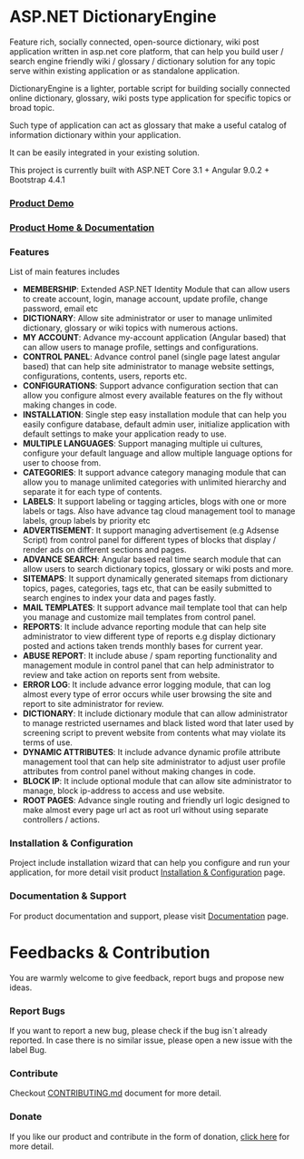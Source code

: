 # ASP.NET DictionaryEngine
Feature rich, socially connected, open-source dictionary, wiki post application written in asp.net core platform, that can help you build user / search engine friendly wiki / glossary / dictionary solution for any topic serve within existing application or as standalone application.

DictionaryEngine is a lighter, portable script for building socially connected online dictionary, glossary, wiki posts type application for specific topics or broad topic.

Such type of application can act as glossary that make a useful catalog of information dictionary within your application.

It can be easily integrated in your existing solution.

This project is currently built with ASP.NET Core 3.1 + Angular 9.0.2 + Bootstrap 4.4.1

### [Product Demo](http://dictionaryengine.aspnetprojects.com/ "Product Demo")

### [Product Home & Documentation](https://www.mediasoftpro.com/documentation/dictionaryengine "Product Home & Documentation")

### Features

List of main features includes
- **MEMBERSHIP**: Extended ASP.NET Identity Module that can allow users to create account, login, manage account, update profile, change password, email etc
- **DICTIONARY**: Allow site administrator or user to manage unlimited dictionary, glossary or wiki topics with numerous actions.
- **MY ACCOUNT**: Advance my-account application (Angular based) that can allow users to manage profile, settings and configurations.
- **CONTROL PANEL**: Advance control panel (single page latest angular based) that can help site administrator to manage website settings, configurations, contents, users, reports etc.
- **CONFIGURATIONS**: Support advance configuration section that can allow you configure almost every available features on the fly without making changes in code.
- **INSTALLATION**: Single step easy installation module that can help you easily configure database, default admin user, initialize application with default settings to make your application ready to use.
- **MULTIPLE LANGUAGES**: Support managing multiple ui cultures, configure your default language and allow multiple language options for user to choose from.
- **CATEGORIES**: It support advance category managing module that can allow you to manage unlimited categories with unlimited hierarchy and separate it for each type of contents.
- **LABELS**: It support labeling or tagging articles, blogs with one or more labels or tags. Also have advance tag cloud management tool to manage labels, group labels by priority etc
- **ADVERTISEMENT**: It support managing advertisement (e.g Adsense Script) from control panel for different types of blocks that display / render ads on different sections and pages.
- **ADVANCE SEARCH**: Angular based real time search module that can allow users to search dictionary topics, glossary or wiki posts and more.
- **SITEMAPS**: It support dynamically generated sitemaps from dictionary topics, pages, categories, tags etc, that can be easily submitted to search engines to index your data and pages fastly.
- **MAIL TEMPLATES**: It support advance mail template tool that can help you manage and customize mail templates from control panel.
- **REPORTS**: It include advance reporting module that can help site administrator to view different type of reports e.g display dictionary posted and actions taken trends monthly bases for current year.
- **ABUSE REPORT**: It include abuse / spam reporting functionality and management module in control panel that can help administrator to review and take action on reports sent from website.
- **ERROR LOG**: It include advance error logging module, that can log almost every type of error occurs while user browsing the site and report to site administrator for review.
- **DICTIONARY**: It include dictionary module that can allow administrator to manage restricted usernames and black listed word that later used by screening script to prevent website from contents what may violate its terms of use.
- **DYNAMIC ATTRIBUTES**: It include advance dynamic profile attribute management tool that can help site administrator to adjust user profile attributes from control panel without making changes in code.
- **BLOCK IP**: It include optional module that can allow site administrator to manage, block ip-address to access and use website.
- **ROOT PAGES**: Advance single routing and friendly url logic designed to make almost every page url act as root url without using separate controllers / actions.

### Installation & Configuration
Project include installation wizard that can help you configure and run your application, for more detail visit product [Installation & Configuration](https://www.mediasoftpro.com/docs/documentation/740/aspnet-dictionaryengine-installation "Installation & Configuration") page.

### Documentation & Support
For product documentation and support, please visit [Documentation](https://www.mediasoftpro.com/documentation/dictionaryengine "Documentation") page.

# Feedbacks & Contribution
You are warmly welcome to give feedback, report bugs and propose new ideas.

### Report Bugs
If you want to report a new bug, please check if the bug isn´t already reported. In case there is no similar issue, please open a new issue with the label Bug.

### Contribute
Checkout [CONTRIBUTING.md](https://github.com/mediasoftpro/dictionaryengine/blob/master/CONTRIBUTING.md "CONTRIBUTING.md") document for more detail.

### Donate
If you like our product and contribute in the form of donation, [click here](https://github.com/mediasoftpro/dictionaryengine/blob/master/DONATE.md "click here") for more detail.

